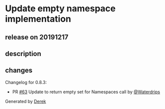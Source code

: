 # Update empty namespace implementation

## release on 20191217

## description

## changes

Changelog for 0.8.3:

* PR <a class="issue-link js-issue-link" data-error-text="Failed to load title" data-id="537925706" data-permission-text="Title is private" data-url="https://github.com/openfaas/faas-swarm/issues/63" data-hovercard-type="pull_request" data-hovercard-url="/openfaas/faas-swarm/pull/63/hovercard" href="https://github.com/openfaas/faas-swarm/pull/63">#63</a> Update to return empty set for Namespaces call by <a class="user-mention notranslate" data-hovercard-type="user" data-hovercard-url="/users/Waterdrips/hovercard" data-octo-click="hovercard-link-click" data-octo-dimensions="link_type:self" href="https://github.com/Waterdrips">@Waterdrips</a>

Generated by <a href="https://github.com/alexellis/derek/">Derek</a>

